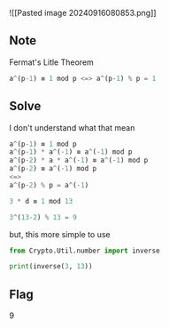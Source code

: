 ![[Pasted image 20240916080853.png]]

## Note
Fermat's Litle Theorem
````python
a^(p-1) ≡ 1 mod p <=> a^(p-1) % p = 1
````

## Solve
I don't understand what that mean
```python
a^(p-1) ≡ 1 mod p
a^(p-1) * a^(-1) ≡ a^(-1) mod p
a^(p-2) * a * a^(-1) ≡ a^(-1) mod p
a^(p-2) ≡ a^(-1) mod p 
<=>
a^(p-2) % p = a^(-1)

3 * d ≡ 1 mod 13

3^(13-2) % 13 = 9
```

but, this more simple to use
```python
from Crypto.Util.number import inverse

print(inverse(3, 13))
```

## Flag
9